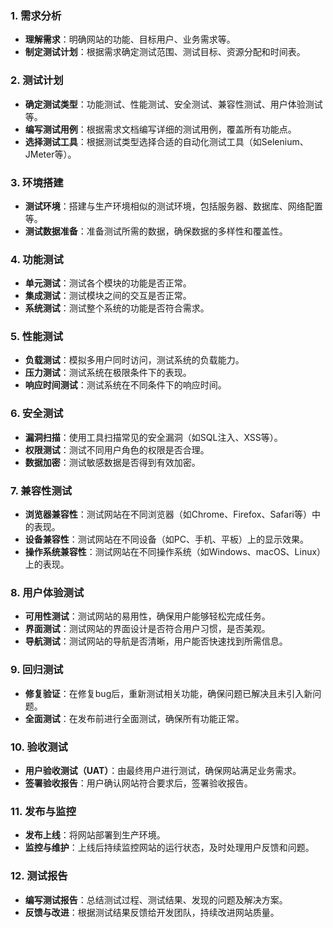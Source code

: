 ### 1. **需求分析**

- **理解需求**：明确网站的功能、目标用户、业务需求等。
- **制定测试计划**：根据需求确定测试范围、测试目标、资源分配和时间表。

### 2. **测试计划**

- **确定测试类型**：功能测试、性能测试、安全测试、兼容性测试、用户体验测试等。
- **编写测试用例**：根据需求文档编写详细的测试用例，覆盖所有功能点。
- **选择测试工具**：根据测试类型选择合适的自动化测试工具（如Selenium、JMeter等）。

### 3. **环境搭建**

- **测试环境**：搭建与生产环境相似的测试环境，包括服务器、数据库、网络配置等。
- **测试数据准备**：准备测试所需的数据，确保数据的多样性和覆盖性。

### 4. **功能测试**

- **单元测试**：测试各个模块的功能是否正常。
- **集成测试**：测试模块之间的交互是否正常。
- **系统测试**：测试整个系统的功能是否符合需求。

### 5. **性能测试**

- **负载测试**：模拟多用户同时访问，测试系统的负载能力。
- **压力测试**：测试系统在极限条件下的表现。
- **响应时间测试**：测试系统在不同条件下的响应时间。

### 6. **安全测试**

- **漏洞扫描**：使用工具扫描常见的安全漏洞（如SQL注入、XSS等）。
- **权限测试**：测试不同用户角色的权限是否合理。
- **数据加密**：测试敏感数据是否得到有效加密。

### 7. **兼容性测试**

- **浏览器兼容性**：测试网站在不同浏览器（如Chrome、Firefox、Safari等）中的表现。
- **设备兼容性**：测试网站在不同设备（如PC、手机、平板）上的显示效果。
- **操作系统兼容性**：测试网站在不同操作系统（如Windows、macOS、Linux）上的表现。

### 8. **用户体验测试**

- **可用性测试**：测试网站的易用性，确保用户能够轻松完成任务。
- **界面测试**：测试网站的界面设计是否符合用户习惯，是否美观。
- **导航测试**：测试网站的导航是否清晰，用户能否快速找到所需信息。

### 9. **回归测试**

- **修复验证**：在修复bug后，重新测试相关功能，确保问题已解决且未引入新问题。
- **全面测试**：在发布前进行全面测试，确保所有功能正常。

### 10. **验收测试**

- **用户验收测试（UAT）**：由最终用户进行测试，确保网站满足业务需求。
- **签署验收报告**：用户确认网站符合要求后，签署验收报告。

### 11. **发布与监控**

- **发布上线**：将网站部署到生产环境。
- **监控与维护**：上线后持续监控网站的运行状态，及时处理用户反馈和问题。

### 12. **测试报告**

- **编写测试报告**：总结测试过程、测试结果、发现的问题及解决方案。
- **反馈与改进**：根据测试结果反馈给开发团队，持续改进网站质量。